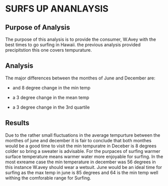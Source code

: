 #  SURFS UP  ANANLAYSIS

## Purpose of Analysis 
The purpose of this analysis is to provide the consumer, W.Avey with the best times to go surfing in Hawaii. the previous analysis provided precipitstion this one covers tempurature.
 



## Analysis
The major differences between the monthes of June and December are: 


* and 8 degree change in the min temp





* a 3 degree change in the mean temp





* a 3 degree change in the 3rd quartile




## Results 

Due to the rather small fluctuations in the average tempurture between the monthes of june and december it is fair to conclude that both
monthes would be a good time to visit the min tempuratre in Deceber is 8 degrees colder so bring a sweater is advisable. For the purpaces of surfing warmer surface temperature means warmer water more enjoyable for surfing. In the most exreame case the min temperature in december was 56 degrees in this instance W.avey should wear a wetsuit. June would be an ideal time for surfing as the max temp in june is 85 degrees and 64 is the min temp well withing the comforable range for Surfing.
